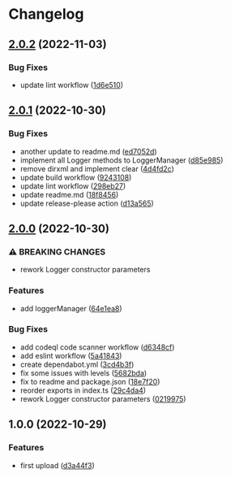 # Changelog

## [2.0.2](https://github.com/darkiiii/logger/compare/v2.0.1...v2.0.2) (2022-11-03)


### Bug Fixes

* update lint workflow ([1d6e510](https://github.com/darkiiii/logger/commit/1d6e510fe06a5e9bc5537daf985213ef8b024f75))

## [2.0.1](https://github.com/darkiiii/logger/compare/v2.0.0...v2.0.1) (2022-10-30)


### Bug Fixes

* another update to readme.md ([ed7052d](https://github.com/darkiiii/logger/commit/ed7052d569db7cfe562b43ca15abcac4e7e1f4b0))
* implement all Logger methods to LoggerManager ([d85e985](https://github.com/darkiiii/logger/commit/d85e985052d43b241aae7c09ca76dd2362c26cc6))
* remove dirxml and implement clear ([4d4fd2c](https://github.com/darkiiii/logger/commit/4d4fd2c05182f0a999f90839368388f2aca4d64d))
* update build workflow ([9243108](https://github.com/darkiiii/logger/commit/9243108a9305dafdf23a57e93a02e6756942c36c))
* update lint workflow ([298eb27](https://github.com/darkiiii/logger/commit/298eb270a0f278f0b4d8bb9c06c66691611b7e49))
* update readme.md ([18f8456](https://github.com/darkiiii/logger/commit/18f84564d5045039a82c0b494dddc3e40fc69283))
* update release-please action ([d13a565](https://github.com/darkiiii/logger/commit/d13a5650db5be40f7a0d242c6a64121c0d937ca1))

## [2.0.0](https://github.com/darkiiii/logger/compare/v1.0.0...v2.0.0) (2022-10-30)


### ⚠ BREAKING CHANGES

* rework Logger constructor parameters

### Features

* add loggerManager ([64e1ea8](https://github.com/darkiiii/logger/commit/64e1ea8db0343eea6e8fede3b5a615a9d3453c2d))


### Bug Fixes

* add codeql code scanner workflow ([d6348cf](https://github.com/darkiiii/logger/commit/d6348cf9fcb5a947ec50b135eb1f6cf23199d245))
* add eslint workflow ([5a41843](https://github.com/darkiiii/logger/commit/5a41843e80a432eb99352397c22e9a2615acc9ed))
* create dependabot.yml ([3cd4b3f](https://github.com/darkiiii/logger/commit/3cd4b3fb08c01f4e4dc30fb92926569a71a74629))
* fix some issues with levels ([5682bda](https://github.com/darkiiii/logger/commit/5682bdaacc6c8b059c1cd8b096cee47c3179b1cc))
* fix to readme and package.json ([18e7f20](https://github.com/darkiiii/logger/commit/18e7f204be8442574645015929b52da0fdd607f1))
* reorder exports in index.ts ([29c4da4](https://github.com/darkiiii/logger/commit/29c4da4a4fd72ee0902fc04c13d793993204a514))
* rework Logger constructor parameters ([0219975](https://github.com/darkiiii/logger/commit/02199756e7ebb844084b1daa7f9fccdebf88b4d7))

## 1.0.0 (2022-10-29)


### Features

* first upload ([d3a44f3](https://github.com/darkiiii/logger/commit/d3a44f3d929abf0532d11e2f5a82b6ac6255bdb5))
